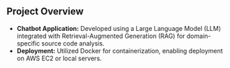 ## Project Overview

- **Chatbot Application:** Developed using a Large Language Model (LLM) integrated with Retrieval-Augmented Generation (RAG) for domain-specific source code analysis.
- **Deployment:** Utilized Docker for containerization, enabling deployment on AWS EC2 or local servers.
